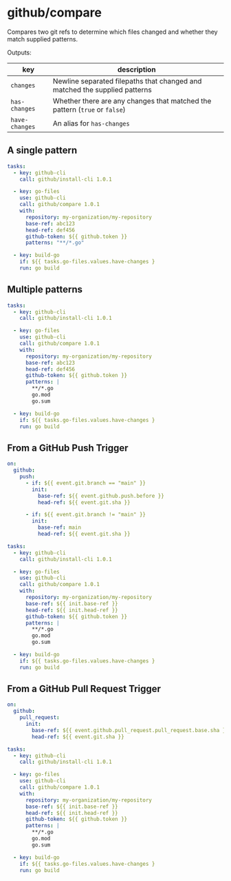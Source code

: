 # github/compare

Compares two git refs to determine which files changed and whether they match supplied patterns.

Outputs:

| key | description |
|----|----|
| `changes` | Newline separated filepaths that changed and matched the supplied patterns |
| `has-changes` | Whether there are any changes that matched the pattern (`true` or `false`) |
| `have-changes` | An alias for `has-changes` |

## A single pattern

```yaml
tasks:
  - key: github-cli
    call: github/install-cli 1.0.1

  - key: go-files
    use: github-cli
    call: github/compare 1.0.1
    with:
      repository: my-organization/my-repository
      base-ref: abc123
      head-ref: def456
      github-token: ${{ github.token }}
      patterns: "**/*.go"

  - key: build-go
    if: ${{ tasks.go-files.values.have-changes }
    run: go build
```

## Multiple patterns

```yaml
tasks:
  - key: github-cli
    call: github/install-cli 1.0.1

  - key: go-files
    use: github-cli
    call: github/compare 1.0.1
    with:
      repository: my-organization/my-repository
      base-ref: abc123
      head-ref: def456
      github-token: ${{ github.token }}
      patterns: |
        **/*.go
        go.mod
        go.sum

  - key: build-go
    if: ${{ tasks.go-files.values.have-changes }
    run: go build
```

## From a GitHub Push Trigger

```yaml
on:
  github:
    push:
      - if: ${{ event.git.branch == "main" }}
        init:
          base-ref: ${{ event.github.push.before }}
          head-ref: ${{ event.git.sha }}

      - if: ${{ event.git.branch != "main" }}
        init:
          base-ref: main
          head-ref: ${{ event.git.sha }}

tasks:
  - key: github-cli
    call: github/install-cli 1.0.1

  - key: go-files
    use: github-cli
    call: github/compare 1.0.1
    with:
      repository: my-organization/my-repository
      base-ref: ${{ init.base-ref }}
      head-ref: ${{ init.head-ref }}
      github-token: ${{ github.token }}
      patterns: |
        **/*.go
        go.mod
        go.sum

  - key: build-go
    if: ${{ tasks.go-files.values.have-changes }
    run: go build
```

## From a GitHub Pull Request Trigger

```yaml
on:
  github:
    pull_request:
      init:
        base-ref: ${{ event.github.pull_request.pull_request.base.sha }}
        head-ref: ${{ event.git.sha }}

tasks:
  - key: github-cli
    call: github/install-cli 1.0.1

  - key: go-files
    use: github-cli
    call: github/compare 1.0.1
    with:
      repository: my-organization/my-repository
      base-ref: ${{ init.base-ref }}
      head-ref: ${{ init.head-ref }}
      github-token: ${{ github.token }}
      patterns: |
        **/*.go
        go.mod
        go.sum

  - key: build-go
    if: ${{ tasks.go-files.values.have-changes }
    run: go build
```
